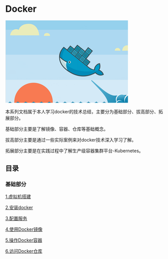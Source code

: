 # Docker
![](https://github.com/fengchuang0620/Docker/blob/master/docker/docker_picture/Docker.png)

本系列文档属于本人学习docker的技术总结，主要分为基础部分、拔高部分、拓展部分。

基础部分主要是了解镜像、容器、仓库等基础概念。

拔高部分主要是通过一些实际案例来对docker技术深入学习了解。

拓展部分主要是在实践过程中了解生产级容器集群平台-Kubernetes。


## 目录

### 基础部分

[1.虚拟机搭建](./docker/1.虚拟机搭建.md)

[2.安装docker](./docker/2.安装docker.md)

[3.配置服务](./docker/3.配置服务.md)

[4.使用Docker镜像](./docker/4.使用Docker镜像.md)

[5.操作Docker容器](./docker/5.操作Docker容器.md)

[6.访问Docker仓库](./docker/6.访问Docker仓库.md)

